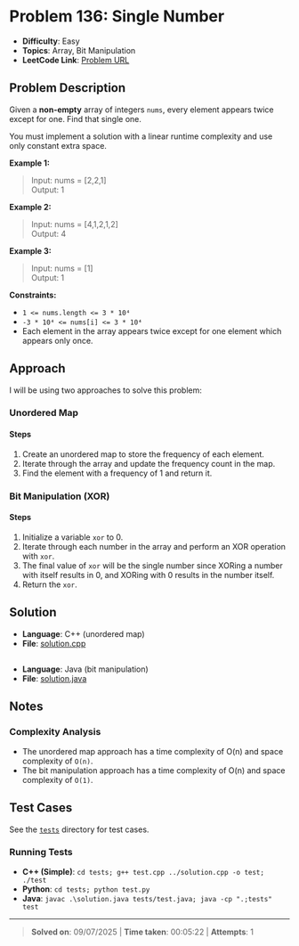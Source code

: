 # Problem 136: Single Number

- **Difficulty**: Easy
- **Topics**: Array, Bit Manipulation
- **LeetCode Link**: [Problem URL](https://leetcode.com/problems/single-number/)

## Problem Description

Given a **non-empty** array of integers `nums`, every element appears twice except for one. Find that single one.

You must implement a solution with a linear runtime complexity and use only constant extra space.

**Example 1:**

> Input: nums = [2,2,1]  
> Output: 1

**Example 2:**

> Input: nums = [4,1,2,1,2]  
> Output: 4

**Example 3:**

> Input: nums = [1]  
> Output: 1

**Constraints:**

- `1 <= nums.length <= 3 * 10⁴`
- `-3 * 10⁴ <= nums[i] <= 3 * 10⁴`
- Each element in the array appears twice except for one element which appears only once.

## Approach

I will be using two approaches to solve this problem:

### **Unordered Map**

#### Steps

1. Create an unordered map to store the frequency of each element.
2. Iterate through the array and update the frequency count in the map.
3. Find the element with a frequency of 1 and return it.

### **Bit Manipulation (XOR)**

#### Steps

1. Initialize a variable `xor` to 0.
2. Iterate through each number in the array and perform an XOR operation with `xor`.
3. The final value of `xor` will be the single number since XORing a number with itself results in 0, and XORing with 0 results in the number itself.
4. Return the `xor`.

## Solution

- **Language**: C++ (unordered map)
- **File**: [solution.cpp](solution.cpp)

##

- **Language**: Java (bit manipulation)
- **File**: [solution.java](solution.java)

## Notes

### Complexity Analysis

- The unordered map approach has a time complexity of O(n) and space complexity of `O(n)`.
- The bit manipulation approach has a time complexity of O(n) and space complexity of `O(1)`.

## Test Cases

See the [`tests`](/tests/) directory for test cases.

### Running Tests

- **C++ (Simple)**: `cd tests; g++ test.cpp ../solution.cpp -o test; ./test`
- **Python**: `cd tests; python test.py`
- **Java**: `javac .\solution.java tests/test.java; java -cp ".;tests" test`

---

> **Solved on**: 09/07/2025 |
> **Time taken**: 00:05:22 |
> **Attempts**: 1
